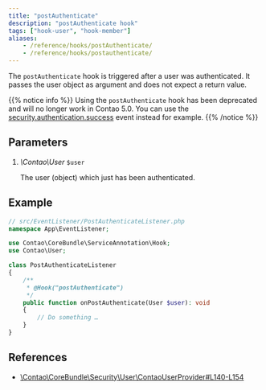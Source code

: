 ```yaml
---
title: "postAuthenticate"
description: "postAuthenticate hook"
tags: ["hook-user", "hook-member"]
aliases:
    - /reference/hooks/postAuthenticate/
    - /reference/hooks/postauthenticate/
---
```



The `postAuthenticate` hook is triggered after a user was authenticated. It 
passes the user object as argument and does not expect a return value.


{{% notice info %}}
Using the `postAuthenticate` hook has been deprecated and will no longer work in Contao 5.0.
You can use the [security.authentication.success](https://symfony.com/doc/4.4/components/security/authentication.html#authentication-events)
event instead for example.
{{% /notice %}}


## Parameters

1. *\Contao\User* `$user`

    The user (object) which just has been authenticated.


## Example

```php
// src/EventListener/PostAuthenticateListener.php
namespace App\EventListener;

use Contao\CoreBundle\ServiceAnnotation\Hook;
use Contao\User;

class PostAuthenticateListener
{
    /**
     * @Hook("postAuthenticate")
     */
    public function onPostAuthenticate(User $user): void
    {
        // Do something …
    }
}
```


## References

* [\Contao\CoreBundle\Security\User\ContaoUserProvider#L140-L154](https://github.com/contao/contao/blob/4.7.6/core-bundle/src/Security/User/ContaoUserProvider.php#L140-L154)

